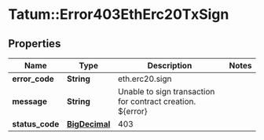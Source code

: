 # Tatum::Error403EthErc20TxSign

## Properties
Name | Type | Description | Notes
------------ | ------------- | ------------- | -------------
**error_code** | **String** | eth.erc20.sign | 
**message** | **String** | Unable to sign transaction for contract creation. ${error} | 
**status_code** | [**BigDecimal**](BigDecimal.md) | 403 | 

